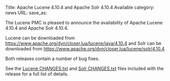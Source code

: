 Title: Apache Lucene 4.10.4 and Apache Solr 4.10.4 Available
category: news
URL: 
save_as: 

The Lucene PMC is pleased to announce the availability
of Apache Lucene 4.10.4 and Apache Solr 4.10.4.

Lucene can be downloaded from <https://www.apache.org/dyn/closer.lua/lucene/java/4.10.4>
and Solr can be downloaded from <https://www.apache.org/dyn/closer.lua/lucene/solr/4.10.4>

Both releases contain a number of bug fixes.

See the [Lucene CHANGES.txt](/core/4_10_4/changes/Changes.html) and
[Solr CHANGES.txt](/solr/4_10_4/changes/Changes.html) files included
with the release for a full list of details.

